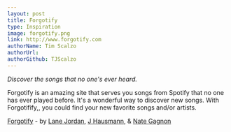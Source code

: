```yaml
---
layout: post
title: Forgotify
type: Inspiration
image: forgotify.png
link: http://www.forgotify.com
authorName: Tim Scalzo
authorUrl:
authorGithub: TJScalzo
---
```


_Discover the songs that no one's ever heard._

Forgotify is an amazing site that serves you songs from Spotify that no one has ever played before. It's a wonderful way to discover new songs. With Forgotifify,, you could find your new favorite songs and/or artists.

[Forgotify](http://www.forgotify.com) - by [Lane Jordan](http://lanejordan.com), [J Hausmann](http://www.jgh.la), & [Nate Gagnon](http://www.nategagnon.com)
